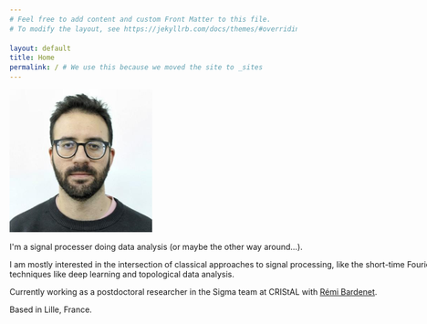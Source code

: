 ```yaml
---
# Feel free to add content and custom Front Matter to this file.
# To modify the layout, see https://jekyllrb.com/docs/themes/#overriding-theme-defaults

layout: default
title: Home
permalink: / # We use this because we moved the site to _sites
---
```



<div class="imageflex">
  <img src="foto.jpeg" width="250" height="250">

  <div class="imageflexcontent" style="width: 1200px;">
    <p>I'm a signal processer doing data analysis (or maybe the other way around...).</p>
    <p>I am mostly interested in the intersection of classical approaches to signal processing, like the short-time Fourier transform, wavelets, and synchrosqueezing, with more modern techniques like deep learning and topological data analysis.</p>
    <p>Currently working as a postdoctoral researcher in the Sigma team at CRIStAL with <a href="https://rbardenet.github.io/">Rémi Bardenet</a>.</p>
    <p>Based in Lille, France.</p>
  </div>
</div>